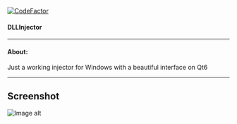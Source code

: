  [![CodeFactor](https://www.codefactor.io/repository/github/sxaxq/win_injector/badge)](https://www.codefactor.io/repository/github/sxaxq/win_injector)
#### DLLInjector

<hr>

#### About:

Just a working injector for Windows with a beautiful interface on Qt6

<hr>

## Screenshot

![Image alt](https://github.com/sxaxq/win_injector/raw/master/rep_resources/123.png)

